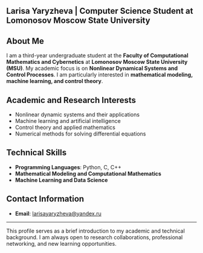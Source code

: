 ## Larisa Yaryzheva | Computer Science Student at Lomonosov Moscow State University  

## About Me  
I am a third-year undergraduate student at the **Faculty of Computational Mathematics and Cybernetics** at **Lomonosov Moscow State University (MSU)**. My academic focus is on **Nonlinear Dynamical Systems and Control Processes**. I am particularly interested in **mathematical modeling, machine learning, and control theory**.  

## Academic and Research Interests  
- Nonlinear dynamic systems and their applications   
- Machine learning and artificial intelligence   
- Control theory and applied mathematics
- Numerical methods for solving differential equations 

## Technical Skills  
- **Programming Languages**: Python, C, C++
- **Mathematical Modeling and Computational Mathematics**  
- **Machine Learning and Data Science**  

## Contact Information  
- **Email**: larisayaryzheva@yandex.ru 

---  

This profile serves as a brief introduction to my academic and technical background. I am always open to research collaborations, professional networking, and new learning opportunities.  

